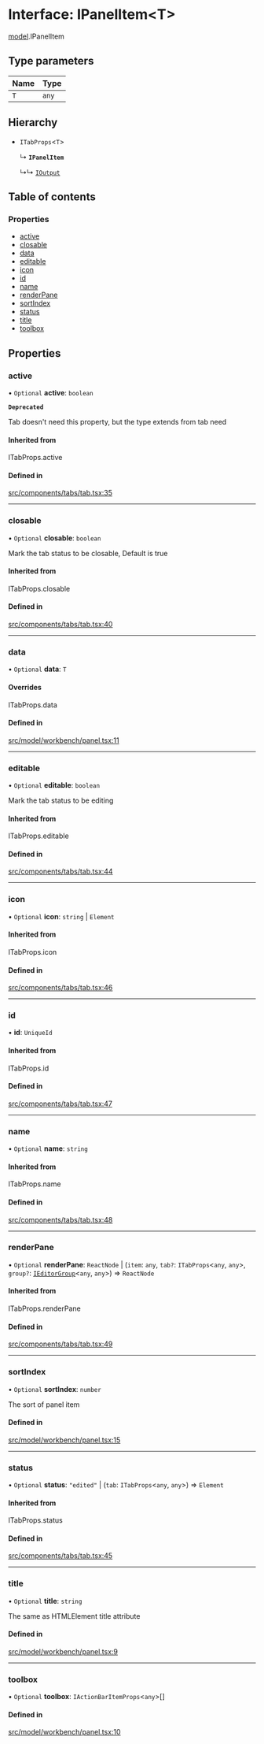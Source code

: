 # Interface: IPanelItem\<T\>

[model](../modules/model.md).IPanelItem

## Type parameters

| Name | Type |
| :------ | :------ |
| `T` | `any` |

## Hierarchy

- `ITabProps`\<`T`\>

  ↳ **`IPanelItem`**

  ↳↳ [`IOutput`](model.IOutput.md)

## Table of contents

### Properties

- [active](model.IPanelItem.md#active)
- [closable](model.IPanelItem.md#closable)
- [data](model.IPanelItem.md#data)
- [editable](model.IPanelItem.md#editable)
- [icon](model.IPanelItem.md#icon)
- [id](model.IPanelItem.md#id)
- [name](model.IPanelItem.md#name)
- [renderPane](model.IPanelItem.md#renderpane)
- [sortIndex](model.IPanelItem.md#sortindex)
- [status](model.IPanelItem.md#status)
- [title](model.IPanelItem.md#title)
- [toolbox](model.IPanelItem.md#toolbox)

## Properties

### active

• `Optional` **active**: `boolean`

**`Deprecated`**

Tab doesn't need this property, but the type extends from tab need

#### Inherited from

ITabProps.active

#### Defined in

[src/components/tabs/tab.tsx:35](https://github.com/gethubai/hubai-core/blob/43abc4a/src/components/tabs/tab.tsx#L35)

___

### closable

• `Optional` **closable**: `boolean`

Mark the tab status to be closable,
Default is true

#### Inherited from

ITabProps.closable

#### Defined in

[src/components/tabs/tab.tsx:40](https://github.com/gethubai/hubai-core/blob/43abc4a/src/components/tabs/tab.tsx#L40)

___

### data

• `Optional` **data**: `T`

#### Overrides

ITabProps.data

#### Defined in

[src/model/workbench/panel.tsx:11](https://github.com/gethubai/hubai-core/blob/43abc4a/src/model/workbench/panel.tsx#L11)

___

### editable

• `Optional` **editable**: `boolean`

Mark the tab status to be editing

#### Inherited from

ITabProps.editable

#### Defined in

[src/components/tabs/tab.tsx:44](https://github.com/gethubai/hubai-core/blob/43abc4a/src/components/tabs/tab.tsx#L44)

___

### icon

• `Optional` **icon**: `string` \| `Element`

#### Inherited from

ITabProps.icon

#### Defined in

[src/components/tabs/tab.tsx:46](https://github.com/gethubai/hubai-core/blob/43abc4a/src/components/tabs/tab.tsx#L46)

___

### id

• **id**: `UniqueId`

#### Inherited from

ITabProps.id

#### Defined in

[src/components/tabs/tab.tsx:47](https://github.com/gethubai/hubai-core/blob/43abc4a/src/components/tabs/tab.tsx#L47)

___

### name

• `Optional` **name**: `string`

#### Inherited from

ITabProps.name

#### Defined in

[src/components/tabs/tab.tsx:48](https://github.com/gethubai/hubai-core/blob/43abc4a/src/components/tabs/tab.tsx#L48)

___

### renderPane

• `Optional` **renderPane**: `ReactNode` \| (`item`: `any`, `tab?`: `ITabProps`\<`any`, `any`\>, `group?`: [`IEditorGroup`](model.IEditorGroup.md)\<`any`, `any`\>) => `ReactNode`

#### Inherited from

ITabProps.renderPane

#### Defined in

[src/components/tabs/tab.tsx:49](https://github.com/gethubai/hubai-core/blob/43abc4a/src/components/tabs/tab.tsx#L49)

___

### sortIndex

• `Optional` **sortIndex**: `number`

The sort of panel item

#### Defined in

[src/model/workbench/panel.tsx:15](https://github.com/gethubai/hubai-core/blob/43abc4a/src/model/workbench/panel.tsx#L15)

___

### status

• `Optional` **status**: ``"edited"`` \| (`tab`: `ITabProps`\<`any`, `any`\>) => `Element`

#### Inherited from

ITabProps.status

#### Defined in

[src/components/tabs/tab.tsx:45](https://github.com/gethubai/hubai-core/blob/43abc4a/src/components/tabs/tab.tsx#L45)

___

### title

• `Optional` **title**: `string`

The same as HTMLElement title attribute

#### Defined in

[src/model/workbench/panel.tsx:9](https://github.com/gethubai/hubai-core/blob/43abc4a/src/model/workbench/panel.tsx#L9)

___

### toolbox

• `Optional` **toolbox**: `IActionBarItemProps`\<`any`\>[]

#### Defined in

[src/model/workbench/panel.tsx:10](https://github.com/gethubai/hubai-core/blob/43abc4a/src/model/workbench/panel.tsx#L10)
